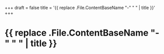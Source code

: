 +++
draft = false
title = '{{ replace .File.ContentBaseName "-" " " | title }}'
+++

# {{ replace .File.ContentBaseName "-" " " | title }}
